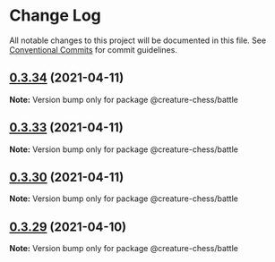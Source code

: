 # Change Log

All notable changes to this project will be documented in this file.
See [Conventional Commits](https://conventionalcommits.org) for commit guidelines.

## [0.3.34](https://github.com/Jameskmonger/creature-chess/compare/v0.3.33...v0.3.34) (2021-04-11)

**Note:** Version bump only for package @creature-chess/battle





## [0.3.33](https://github.com/Jameskmonger/creature-chess/compare/v0.3.32...v0.3.33) (2021-04-11)

**Note:** Version bump only for package @creature-chess/battle





## [0.3.30](https://github.com/Jameskmonger/creature-chess/compare/v0.3.29...v0.3.30) (2021-04-11)

**Note:** Version bump only for package @creature-chess/battle





## [0.3.29](https://github.com/Jameskmonger/creature-chess/compare/v0.3.28...v0.3.29) (2021-04-10)

**Note:** Version bump only for package @creature-chess/battle
